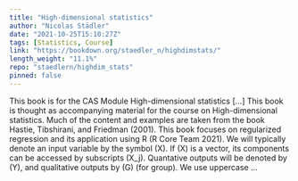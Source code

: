 ```yaml
---
title: "High-dimensional statistics"
author: "Nicolas Städler"
date: "2021-10-25T15:10:27Z"
tags: [Statistics, Course]
link: "https://bookdown.org/staedler_n/highdimstats/"
length_weight: "11.1%"
repo: "staedlern/highdim_stats"
pinned: false
---
```


This book is for the CAS Module High-dimensional statistics [...] This book is thought as accompanying material for the course on High-dimensional statistics. Much of the content and examples are taken from the book Hastie, Tibshirani, and Friedman (2001). This book focuses on regularized regression and its application using R (R Core Team 2021). We will typically denote an input variable by the symbol \(X\). If \(X\) is a vector, its components can be accessed by subscripts \(X_j\). Quantative outputs will be denoted by \(Y\), and qualitative outputs by \(G\) (for group). We use uppercase ...
